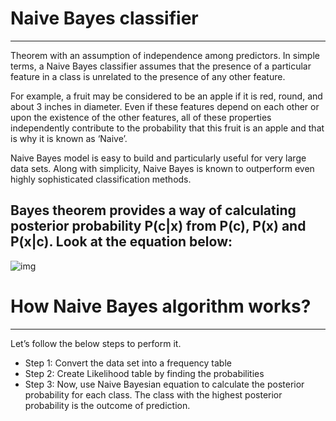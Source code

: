  # Naive Bayes classifier
-------------------------------------------------------------------------------------------
 Theorem with an assumption of independence among predictors. In simple terms, a Naive Bayes classifier assumes that the presence of a particular feature in a class is unrelated to the presence of any other feature.

For example, a fruit may be considered to be an apple if it is red, round, and about 3 inches in diameter. Even if these features depend on each other or upon the existence of the other features, all of these properties independently contribute to the probability that this fruit is an apple and that is why it is known as ‘Naive’.

Naive Bayes model is easy to build and particularly useful for very large data sets. Along with simplicity, Naive Bayes is known to outperform even highly sophisticated classification methods.

Bayes theorem provides a way of calculating posterior probability P(c|x) from P(c), P(x) and P(x|c).
Look at the equation below:
-------------------------------------------------------------------------------------------
![img](https://www.analyticsvidhya.com/wp-content/uploads/2015/09/Bayes_rule-300x172.png)


# How Naive Bayes algorithm works?
-------------------------------------------------------------------------------------------
  Let’s follow the below steps to perform it.

- Step 1: Convert the data set into a frequency table
- Step 2: Create Likelihood table by finding the probabilities 
- Step 3: Now, use Naive Bayesian equation to calculate the posterior probability for each class. 
        The class with the highest posterior probability is the outcome of prediction.
